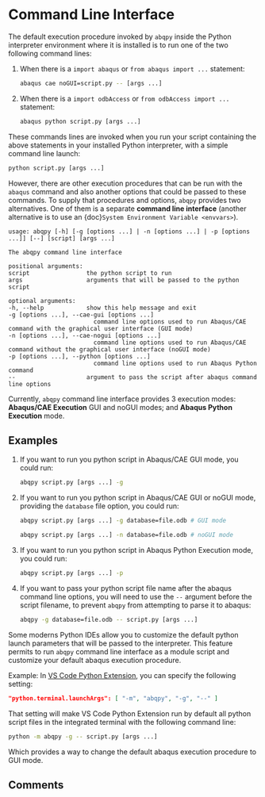 # Command Line Interface

The default execution procedure invoked by `abqpy` inside the Python interpreter
environment where it is installed is to run one of the two following command lines:

1. When there is a `import abaqus` or `from abaqus import ...` statement:

   ```sh
   abaqus cae noGUI=script.py -- [args ...]
   ```

2. When there is a `import odbAccess` or `from odbAccess import ...` statement:

   ```sh
   abaqus python script.py [args ...]
   ```

These commands lines are invoked when you run your script containing the above
statements in your installed Python interpreter, with a simple command line launch:

```sh
python script.py [args ...]
```

However, there are other execution procedures that can be run with the `abaqus`
command and also another options that could be passed to these commands. To supply
that procedures and options, `abqpy` provides two alternatives. One of them is a
separate **command line interface** (another alternative is to use an
{doc}`System Environment Variable <envvars>`).

```
usage: abqpy [-h] [-g [options ...] | -n [options ...] | -p [options ...]] [--] [script] [args ...]

The abqpy command line interface

positional arguments:
script                the python script to run
args                  arguments that will be passed to the python script

optional arguments:
-h, --help            show this help message and exit
-g [options ...], --cae-gui [options ...]
                        command line options used to run Abaqus/CAE command with the graphical user interface (GUI mode)
-n [options ...], --cae-nogui [options ...]
                        command line options used to run Abaqus/CAE command without the graphical user interface (noGUI mode)
-p [options ...], --python [options ...]
                        command line options used to run Abaqus Python command
--                    argument to pass the script after abaqus command line options
```

Currently, `abqpy` command line interface provides 3 execution modes: **Abaqus/CAE
Execution** GUI and noGUI modes; and **Abaqus Python Execution** mode.

## Examples

1. If you want to run you python script in Abaqus/CAE GUI mode, you could run:

   ```sh
   abqpy script.py [args ...] -g
   ```

2. If you want to run you python script in Abaqus/CAE GUI or noGUI mode, providing
   the `database` file option, you could run:

   ```sh
   abqpy script.py [args ...] -g database=file.odb # GUI mode

   abqpy script.py [args ...] -n database=file.odb # noGUI mode
   ```

3. If you want to run you python script in Abaqus Python Execution mode, you could run:

   ```sh
   abqpy script.py [args ...] -p
   ```

4. If you want to pass your python script file name after the abaqus command line
   options, you will need to use the `--` argument before the script filename, to
   prevent `abqpy` from attempting to parse it to abaqus:

   ```sh
   abqpy -g database=file.odb -- script.py [args ...]
   ```

Some moderns Python IDEs allow you to customize the default python launch parameters
that will be passed to the interpreter. This feature permits to run `abqpy` command line
interface as a module script and customize your default abaqus execution procedure.

Example: In
[VS Code Python Extension](https://marketplace.visualstudio.com/items?itemName=ms-python.python),
you can specify the following setting:

```json
"python.terminal.launchArgs": [ "-m", "abqpy", "-g", "--" ]
```

That setting will make VS Code Python Extension run by default all python script
files in the integrated terminal with the following command line:

```sh
python -m abqpy -g -- script.py [args ...]
```

Which provides a way to change the default abaqus execution procedure to GUI mode.

## Comments

<script
   type="text/javascript"
   src="https://utteranc.es/client.js"
   async="async"
   repo="haiiliin/abqpy"
   issue-term="pathname"
   theme="github-light"
   label="💬 comment"
   crossorigin="anonymous"
/>
